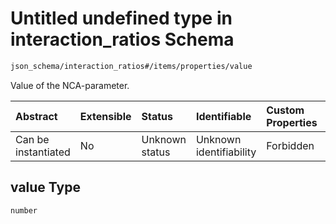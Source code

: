 # Untitled undefined type in interaction\_ratios Schema

```txt
json_schema/interaction_ratios#/items/properties/value
```

Value of the NCA-parameter.

| Abstract            | Extensible | Status         | Identifiable            | Custom Properties | Additional Properties | Access Restrictions | Defined In                                                                                                               |
| :------------------ | :--------- | :------------- | :---------------------- | :---------------- | :-------------------- | :------------------ | :----------------------------------------------------------------------------------------------------------------------- |
| Can be instantiated | No         | Unknown status | Unknown identifiability | Forbidden         | Allowed               | none                | [interaction\_ratios.schema.json\*](../../out/schemas/sub-schemas/interaction_ratios.schema.json "open original schema") |

## value Type

`number`
